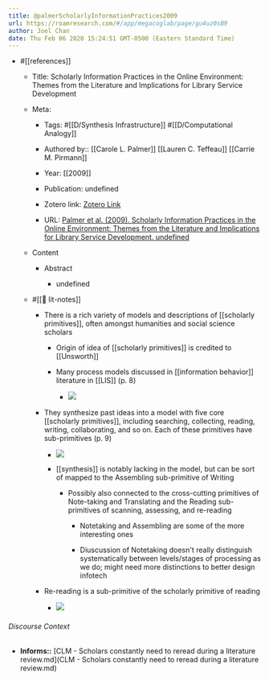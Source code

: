```yaml
---
title: @palmerScholarlyInformationPractices2009
url: https://roamresearch.com/#/app/megacoglab/page/gu4uz0sB9
author: Joel Chan
date: Thu Feb 06 2020 15:24:51 GMT-0500 (Eastern Standard Time)
---
```


- #[[references]]

    - Title: Scholarly Information Practices in the Online Environment: Themes from the Literature and Implications for Library Service Development

    - Meta:

        - Tags: #[[D/Synthesis Infrastructure]] #[[D/Computational Analogy]]

        - Authored by:: [[Carole L. Palmer]] [[Lauren C. Teffeau]] [[Carrie M. Pirmann]]

        - Year: [[2009]]

        - Publication: undefined

        - Zotero link: [Zotero Link](zotero://select/items/1_E7MFVHMA)

        - URL: [Palmer et al. (2009). Scholarly Information Practices in the Online Environment: Themes from the Literature and Implications for Library Service Development. undefined](http://www.oclc.org/programs/publications/reports/2009-02.pdf)

    - Content

        - Abstract

            - undefined

    - #[[📝 lit-notes]]

        - There is a rich variety of models and descriptions of [[scholarly primitives]], often amongst humanities and social science scholars

            - Origin of idea of [[scholarly primitives]] is credited to [[Unsworth]]

            - Many process models discussed in [[information behavior]] literature in [[LIS]] (p. 8)

                - ![](https://firebasestorage.googleapis.com/v0/b/firescript-577a2.appspot.com/o/imgs%2Fapp%2Fmegacoglab%2FQ1ata0738c?alt=media&token=1ac8e3a8-4b87-4d80-8ab0-481d00e9573f)

        - They synthesize past ideas into a model with five core [[scholarly primitives]], including searching, collecting, reading, writing, collaborating, and so on. Each of these primitives have sub-primitives (p. 9)

            - ![](https://firebasestorage.googleapis.com/v0/b/firescript-577a2.appspot.com/o/imgs%2Fapp%2Fmegacoglab%2FjDKJWYgg1E?alt=media&token=0706a977-2e89-4ccb-a460-399725f879a0)

            - [[synthesis]] is notably lacking in the model, but can be sort of mapped to the Assembling sub-primitive of Writing

                - Possibly also connected to the cross-cutting primitives of Note-taking and Translating and the Reading sub-primitives of scanning, assessing, and re-reading

                    - Notetaking and Assembling are some of the more interesting ones

                    - Diuscussion of Notetaking doesn't really distinguish systematically between levels/stages of processing as we do; might need more distinctions to better design infotech

        - Re-reading is a sub-primitive of the scholarly primitive of reading

            - ![](https://firebasestorage.googleapis.com/v0/b/firescript-577a2.appspot.com/o/imgs%2Fapp%2Fmegacoglab%2FjDKJWYgg1E?alt=media&token=0706a977-2e89-4ccb-a460-399725f879a0)

###### Discourse Context

- **Informs::** [CLM - Scholars constantly need to reread during a literature review.md](CLM - Scholars constantly need to reread during a literature review.md)

